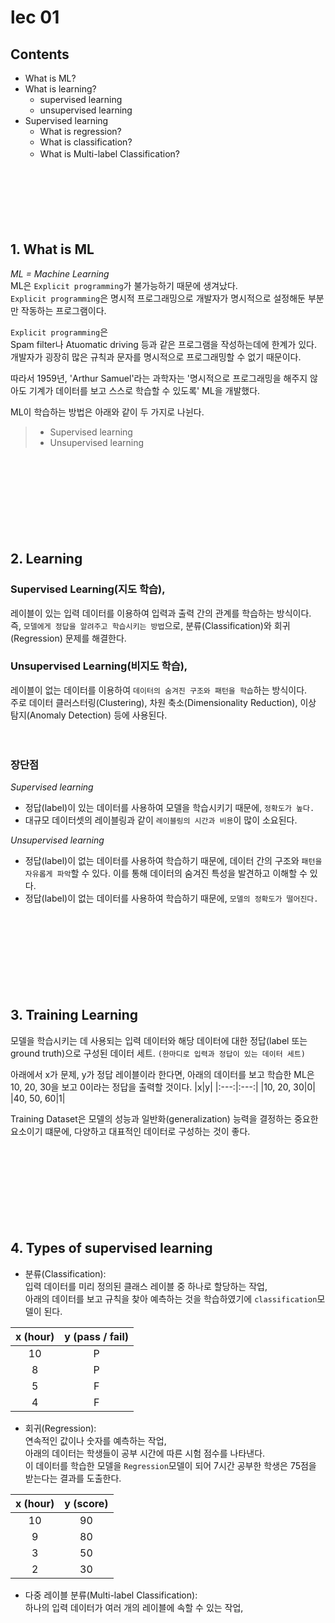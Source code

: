 # lec 01

## Contents

- What is ML?
- What is learning?
  - supervised learning
  - unsupervised learning
- Supervised learning
  - What is regression?
  - What is classification?
  - What is Multi-label Classification?
    ㅤ

ㅤ

ㅤ

ㅤ

## 1. What is ML

_ML = Machine Learning_  
ML은 `Explicit programming`가 불가능하기 때문에 생겨났다.  
`Explicit programming`은 명시적 프로그래밍으로 개발자가 명시적으로 설정해둔 부분만 작동하는 프로그램이다.

`Explicit programming`은  
Spam filter나 Atuomatic driving 등과 같은 프로그램을 작성하는데에 한계가 있다.  
개발자가 굉장히 많은 규칙과 문자를 명시적으로 프로그래밍할 수 없기 때문이다.

따라서 1959년, 'Arthur Samuel'라는 과학자는 '명시적으로 프로그래밍을 해주지 않아도 기계가 데이터를 보고 스스로 학습할 수 있도록' ML을 개발했다.

ML이 학습하는 방법은 아래와 같이 두 가지로 나뉜다.

> - Supervised learning
> - Unsupervised learning

ㅤ

ㅤ

ㅤ

ㅤ

## 2. Learning

### Supervised Learning(지도 학습),

레이블이 있는 입력 데이터를 이용하여 입력과 출력 간의 관계를 학습하는 방식이다.  
즉, `모델에게 정답을 알려주고 학습시키는 방법`으로, 분류(Classification)와 회귀(Regression) 문제를 해결한다.

### Unsupervised Learning(비지도 학습),

레이블이 없는 데이터를 이용하여 `데이터의 숨겨진 구조와 패턴을 학습`하는 방식이다.  
주로 데이터 클러스터링(Clustering), 차원 축소(Dimensionality Reduction), 이상 탐지(Anomaly Detection) 등에 사용된다.

ㅤ
ㅤ

### 장단점

_Supervised learning_

- 정답(label)이 있는 데이터를 사용하여 모델을 학습시키기 때문에, `정확도가 높다.`
- 대규모 데이터셋의 레이블링과 같이 `레이블링의 시간과 비용`이 많이 소요된다.

_Unsupervised learning_

- 정답(label)이 없는 데이터를 사용하여 학습하기 때문에, 데이터 간의 구조와 `패턴을 자유롭게 파악`할 수 있다. 이를 통해 데이터의 숨겨진 특성을 발견하고 이해할 수 있다.
- 정답(label)이 없는 데이터를 사용하여 학습하기 때문에, `모델의 정확도가 떨어진다.`

ㅤ

ㅤ

ㅤ

ㅤ

## 3. Training Learning

모델을 학습시키는 데 사용되는 입력 데이터와 해당 데이터에 대한 정답(label 또는 ground truth)으로 구성된 데이터 세트. `(한마디로 입력과 정답이 있는 데이터 세트)`

아래에서 x가 문제, y가 정답 레이블이라 한다면,
아래의 데이터를 보고 학습한 ML은 10, 20, 30을 보고 0이라는 정답을 출력할 것이다.
|x|y|
|:---:|:---:|
|10, 20, 30|0|
|40, 50, 60|1|

Training Dataset은 모델의 성능과 일반화(generalization) 능력을 결정하는 중요한 요소이기 떄문에, 다양하고 대표적인 데이터로 구성하는 것이 좋다.

ㅤ

ㅤ

ㅤ

ㅤ

## 4. Types of supervised learning

- 분류(Classification):  
  입력 데이터를 미리 정의된 클래스 레이블 중 하나로 할당하는 작업,  
  아래의 데이터를 보고 규칙을 찾아 예측하는 것을 학습하였기에 `classification`모델이 된다.

| x (hour) | y (pass / fail) |
| :------: | :-------------: |
|    10    |        P        |
|    8     |        P        |
|    5     |        F        |
|    4     |        F        |

- 회귀(Regression):  
  연속적인 값이나 숫자를 예측하는 작업,  
  아래의 데이터는 학생들이 공부 시간에 따른 시험 점수를 나타낸다.  
  이 데이터를 학습한 모델을 `Regression`모델이 되어 7시간 공부한 학생은 75점을 받는다는 결과를 도출한다.

| x (hour) | y (score) |
| :------: | :-------: |
|    10    |    90     |
|    9     |    80     |
|    3     |    50     |
|    2     |    30     |

- 다중 레이블 분류(Multi-label Classification):  
  하나의 입력 데이터가 여러 개의 레이블에 속할 수 있는 작업,
